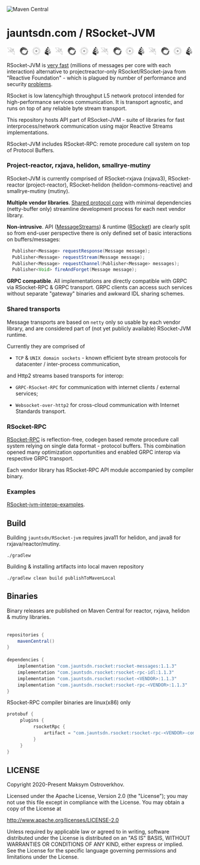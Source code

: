 ![Maven Central](https://img.shields.io/maven-central/v/com.jauntsdn.rsocket/rsocket-bom)

# jauntsdn.com / RSocket-JVM

![RSocket-JVM implementations](readme/impls_stripe.png)

RSocket-JVM is [very fast](https://jauntsdn.com/post/rsocket-summary/) (millions of messages per core with each interaction) alternative to 
projectreactor-only RSocket/RSocket-java from "Reactive Foundation" -
which is plagued by number of performance and security [problems](https://jauntsdn.com/post/rsocket-vs-spring/).

RSocket is low latency/high throughput L5 network protocol 
intended for high-performance services communication. It is transport agnostic, and runs on top 
of any reliable byte stream transport.

This repository hosts API part of RSocket-JVM - suite of libraries for fast interprocess/network communication using major
Reactive Streams implementations.  

RSocket-JVM includes RSocket-RPC: remote procedure call system on top of Protocol Buffers.

### Project-reactor, rxjava, helidon, smallrye-mutiny

RSocket-JVM is currently comprised of RSocket-rxjava (rxjava3), RSocket-reactor (project-reactor), RSocket-helidon (helidon-commons-reactive)
and smallrye-mutiny (mutiny).

**Multiple vendor libraries**. [Shared protocol core](https://jauntsdn.com/post/rsocket-jvm/) with minimal dependencies 
(netty-buffer only) streamline development process for each next vendor library.   
  
**Non-intrusive**. API ([MessageStreams](https://github.com/jauntsdn/rsocket-jvm/blob/1.1.3/rsocket-reactor/src/main/java/com/jauntsdn/rsocket/MessageStreams.java)) & runtime ([RSocket](https://github.com/jauntsdn/rsocket-jvm/blob/1.1.3/rsocket-reactor/src/main/java/com/jauntsdn/rsocket/RSocket.java)) are clearly split so from end-user perspective there is 
only defined set of basic interactions on buffers/messages:
```groovy
  Publisher<Message> requestResponse(Message message);
  Publisher<Message> requestStream(Message message);
  Publisher<Message> requestChannel(Publisher<Message> messages);
  Publisher<Void> fireAndForget(Message message);
```

**GRPC compatible**. All implementations are directly compatible with GRPC via RSocket-RPC & GRPC transport.
GRPC clients can access such services without separate "gateway" binaries and awkward IDL sharing schemes.

### Shared transports

Message transports are based on `netty` only so usable by each vendor library, and are considered part 
of (not yet publicly available) RSocket-JVM runtime.

Currently they are comprised of 

* `TCP` & `UNIX domain sockets` - known efficient byte stream protocols for datacenter / inter-process communication,

and Http2 streams based transports for interop:

* `GRPC-RSocket-RPC` for communication with internet clients / external services;

* `Websocket-over-http2` for cross-cloud communication with Internet Standards transport.

### RSocket-RPC 

[RSocket-RPC](https://jauntsdn.com/post/rsocket-grpc/) is reflection-free, codegen based remote procedure call system 
relying on single data format - protocol buffers. This combination opened many optimization opportunities and enabled 
GRPC interop via respective GRPC transport.

Each vendor library has RSocket-RPC API module accompanied by compiler binary.

### Examples

[RSocket-jvm-interop-examples](https://github.com/jauntsdn/rsocket-jvm-interop-examples).

## Build

Building `jauntsdn/RSocket-jvm` requires java11 for helidon, and java8 for rxjava/reactor/mutiny. 
```
./gradlew
```

Building & installing artifacts into local maven repository
```
./gradlew clean build publishToMavenLocal
```

## Binaries

Binary releases are published on Maven Central for reactor, rxjava, helidon & mutiny libraries.

```groovy

repositories {
    mavenCentral()
}

dependencies {
    implementation "com.jauntsdn.rsocket:rsocket-messages:1.1.3"
    implementation "com.jauntsdn.rsocket:rsocket-rpc-idl:1.1.3"
    implementation "com.jauntsdn.rsocket:rsocket-<VENDOR>:1.1.3"
    implementation "com.jauntsdn.rsocket:rsocket-rpc-<VENDOR>:1.1.3"
}
```

RSocket-RPC compiler binaries are linux(x86) only
```groovy
protobuf {
     plugins {
          rsocketRpc {
              artifact = "com.jauntsdn.rsocket:rsocket-rpc-<VENDOR>-compiler:1.1.3"
          }
     }
}
```

## LICENSE

Copyright 2020-Present Maksym Ostroverkhov.

Licensed under the Apache License, Version 2.0 (the "License");
you may not use this file except in compliance with the License.
You may obtain a copy of the License at

http://www.apache.org/licenses/LICENSE-2.0

Unless required by applicable law or agreed to in writing, software
distributed under the License is distributed on an "AS IS" BASIS,
WITHOUT WARRANTIES OR CONDITIONS OF ANY KIND, either express or implied.
See the License for the specific language governing permissions and
limitations under the License.
 
